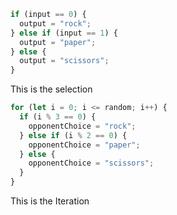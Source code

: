```javascript
if (input == 0) {
  output = "rock";
} else if (input == 1) {
  output = "paper";
} else {
  output = "scissors";
}
```

This is the selection

```javascript
for (let i = 0; i <= random; i++) {
  if (i % 3 == 0) {
    opponentChoice = "rock";
  } else if (i % 2 == 0) {
    opponentChoice = "paper";
  } else {
    opponentChoice = "scissors";
  }
}
```

This is the Iteration
